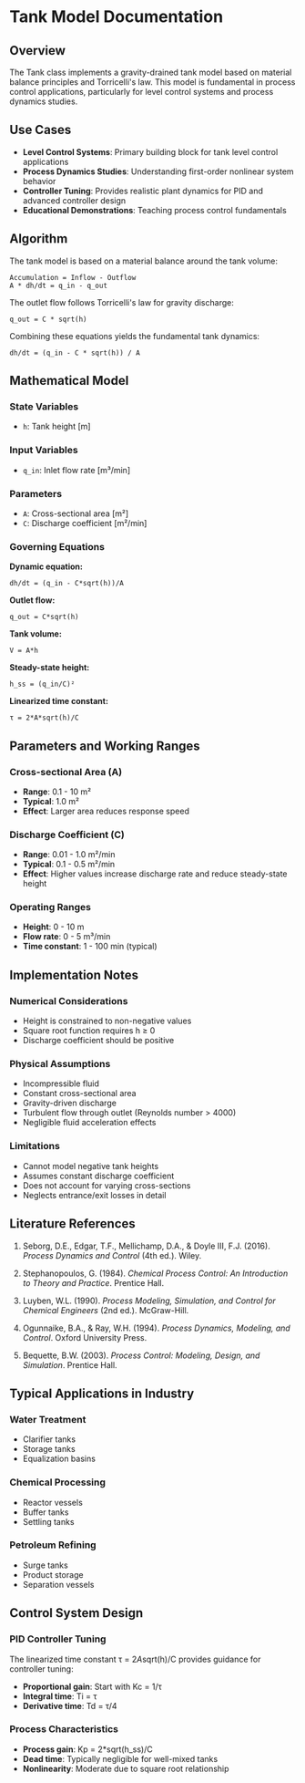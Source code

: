 # Tank Model Documentation

## Overview

The Tank class implements a gravity-drained tank model based on material balance principles and Torricelli's law. This model is fundamental in process control applications, particularly for level control systems and process dynamics studies.

## Use Cases

- **Level Control Systems**: Primary building block for tank level control applications
- **Process Dynamics Studies**: Understanding first-order nonlinear system behavior
- **Controller Tuning**: Provides realistic plant dynamics for PID and advanced controller design
- **Educational Demonstrations**: Teaching process control fundamentals

## Algorithm

The tank model is based on a material balance around the tank volume:

```
Accumulation = Inflow - Outflow
A * dh/dt = q_in - q_out
```

The outlet flow follows Torricelli's law for gravity discharge:
```
q_out = C * sqrt(h)
```

Combining these equations yields the fundamental tank dynamics:
```
dh/dt = (q_in - C * sqrt(h)) / A
```

## Mathematical Model

### State Variables
- `h`: Tank height [m]

### Input Variables  
- `q_in`: Inlet flow rate [m³/min]

### Parameters
- `A`: Cross-sectional area [m²]
- `C`: Discharge coefficient [m²/min]

### Governing Equations

**Dynamic equation:**
```
dh/dt = (q_in - C*sqrt(h))/A
```

**Outlet flow:**
```
q_out = C*sqrt(h)
```

**Tank volume:**
```
V = A*h
```

**Steady-state height:**
```
h_ss = (q_in/C)²
```

**Linearized time constant:**
```
τ = 2*A*sqrt(h)/C
```

## Parameters and Working Ranges

### Cross-sectional Area (A)
- **Range**: 0.1 - 10 m²
- **Typical**: 1.0 m²
- **Effect**: Larger area reduces response speed

### Discharge Coefficient (C)
- **Range**: 0.01 - 1.0 m²/min
- **Typical**: 0.1 - 0.5 m²/min
- **Effect**: Higher values increase discharge rate and reduce steady-state height

### Operating Ranges
- **Height**: 0 - 10 m
- **Flow rate**: 0 - 5 m³/min
- **Time constant**: 1 - 100 min (typical)

## Implementation Notes

### Numerical Considerations
- Height is constrained to non-negative values
- Square root function requires h ≥ 0
- Discharge coefficient should be positive

### Physical Assumptions
- Incompressible fluid
- Constant cross-sectional area
- Gravity-driven discharge
- Turbulent flow through outlet (Reynolds number > 4000)
- Negligible fluid acceleration effects

### Limitations
- Cannot model negative tank heights
- Assumes constant discharge coefficient
- Does not account for varying cross-sections
- Neglects entrance/exit losses in detail

## Literature References

1. Seborg, D.E., Edgar, T.F., Mellichamp, D.A., & Doyle III, F.J. (2016). *Process Dynamics and Control* (4th ed.). Wiley.

2. Stephanopoulos, G. (1984). *Chemical Process Control: An Introduction to Theory and Practice*. Prentice Hall.

3. Luyben, W.L. (1990). *Process Modeling, Simulation, and Control for Chemical Engineers* (2nd ed.). McGraw-Hill.

4. Ogunnaike, B.A., & Ray, W.H. (1994). *Process Dynamics, Modeling, and Control*. Oxford University Press.

5. Bequette, B.W. (2003). *Process Control: Modeling, Design, and Simulation*. Prentice Hall.

## Typical Applications in Industry

### Water Treatment
- Clarifier tanks
- Storage tanks
- Equalization basins

### Chemical Processing
- Reactor vessels
- Buffer tanks
- Settling tanks

### Petroleum Refining
- Surge tanks
- Product storage
- Separation vessels

## Control System Design

### PID Controller Tuning
The linearized time constant τ = 2*A*sqrt(h)/C provides guidance for controller tuning:
- **Proportional gain**: Start with Kc = 1/τ
- **Integral time**: Ti = τ
- **Derivative time**: Td = τ/4

### Process Characteristics
- **Process gain**: Kp = 2*sqrt(h_ss)/C
- **Dead time**: Typically negligible for well-mixed tanks
- **Nonlinearity**: Moderate due to square root relationship
